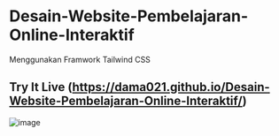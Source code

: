 # Desain-Website-Pembelajaran-Online-Interaktif
Menggunakan Framwork Tailwind CSS

## Try It Live (https://dama021.github.io/Desain-Website-Pembelajaran-Online-Interaktif/)
![image](https://user-images.githubusercontent.com/59629557/128453481-ade09ad1-f7ab-4932-b5cf-a644abd6a74d.png)
